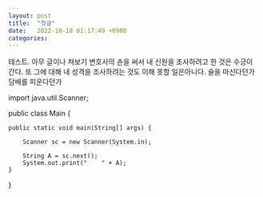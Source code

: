 ```yaml
---
layout: post
title:  "첫글"
date:   2022-10-18 01:17:49 +0900
categories: 
---
```


테스트. 아무 글이나 쳐보기
변호사의 손을 써서 내 신원을 조사하려고 한 것은 수긍이 간다. 또 그에 대해 내 성격을 조사하려는 것도 이해 못할 일은아니다. 술을 마신다던가 담배를 피운다던가

import java.util.Scanner;

public class Main {

	public static void main(String[] args) {

		Scanner sc = new Scanner(System.in);

		String A = sc.next();
		System.out.print("    " + A);
	}
}